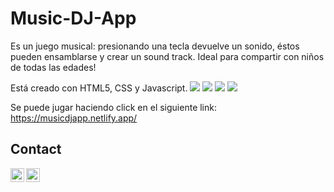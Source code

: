 # Music-DJ-App
Es un juego musical: presionando una tecla devuelve un sonido, éstos pueden ensamblarse y crear un sound track.
Ideal para compartir con niños de todas las edades!

Está creado con HTML5, CSS y Javascript.
<img src = "https://img.shields.io/badge/-HTML5-E34F26?style=flat&logo=html5&logoColor=white"> <img src = "https://img.shields.io/badge/-CSS3-1572B6?style=flat&logo=css3&logoColor=white">
<img src="https://img.shields.io/badge/-Bootstrap-563D7C?style=flat&logo=bootstrap&logoColor=white">
<img src="https://img.shields.io/badge/-JavaScript-eed718?style=flat&logo=javascript&logoColor=ffffff">


Se puede jugar haciendo click en el siguiente link: https://musicdjapp.netlify.app/


## Contact

[<img align="left" alt="Anailek | LinkedIn" width="22px" src="https://cdn.jsdelivr.net/npm/simple-icons@v3/icons/linkedin.svg" />][linkedin]
[<img align="left" alt="Anailek | Gmail" width="22px" src="https://cdn.jsdelivr.net/npm/simple-icons@3.13.0/icons/gmail.svg" />][gmail]


[gmail]: https://mail.google.com/mail/u/1/#inbox?compose=GTvVlcSBmzpsNzLKjrTttdJgnqWcdCtZgbJqpZjTRzqgdWQJHkMfjqhCBZgcCnHtsZnrGZFVksRJF
[linkedin]: https://www.linkedin.com/in/anailek

